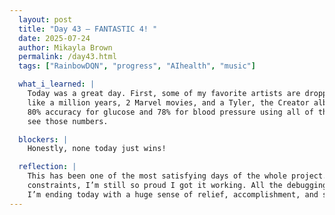 ```yaml
---
  layout: post  
  title: "Day 43 – FANTASTIC 4! "  
  date: 2025-07-24  
  author: Mikayla Brown  
  permalink: /day43.html  
  tags: ["RainbowDQN", "progress", "AIhealth", "music"]

  what_i_learned: |
    Today was a great day. First, some of my favorite artists are dropping tonight, so the vibes are already high. But more importantly after
    like a million years, 2 Marvel movies, and a Tyler, the Creator album, I finally got my Rainbow DQN model to work really well. I hit around 
    80% accuracy for glucose and 78% for blood pressure using all of the features I’ve been working so hard to incorporate. It felt so good to 
    see those numbers.

  blockers: |
    Honestly, none today just wins!

  reflection: |
    This has been one of the most satisfying days of the whole project. Even though we may end up scrapping the Rainbow model due to time 
    constraints, I’m still so proud I got it working. All the debugging, restarting, and struggling was worth it just to prove I could do it. 
    I’m ending today with a huge sense of relief, accomplishment, and some good music to celebrate.
---
```

